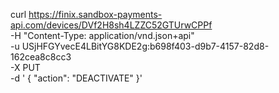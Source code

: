 curl https://finix.sandbox-payments-api.com/devices/DVf2H8sh4LZZC52GTUrwCPPf \
     -H "Content-Type: application/vnd.json+api" \
     -u  USjHFGYvecE4LBitYG8KDE2g:b698f403-d9b7-4157-82d8-162cea8c8cc3 \
     -X PUT \
     -d '
       {
           "action": "DEACTIVATE"
       }'
